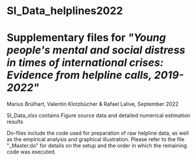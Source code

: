# SI_Data_helplines2022

# Supplementary files for *"Young people's mental and social distress in times of international crises: Evidence from helpline calls, 2019-2022"*
Marius Brülhart, Valentin Klotzbücher & Rafael Lalive, September 2022

SI_Data_xlsx contains Figure source data and detailed numerical estimation results

Do-files include the code used for preparation of raw helpline data, as well as the empirical analysis and graphical illustration. Please refer to the file "_Master.do" for details on the setup and the order in which the remaining code was executed.
